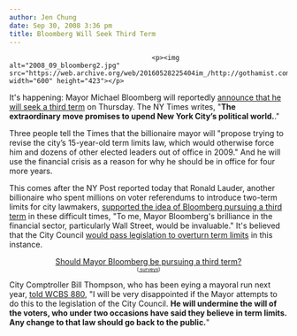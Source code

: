```yaml
---
author: Jen Chung
date: Sep 30, 2008 3:36 pm
title: Bloomberg Will Seek Third Term
---
```


	
										<p><img alt="2008_09_bloomberg2.jpg" src="https://web.archive.org/web/20160528225404im_/http://gothamist.com/attachments/jen/2008_09_bloomberg2.jpg" width="600" height="423"></p>

<p>It&apos;s happening:  Mayor Michael Bloomberg will reportedly <a href="https://web.archive.org/web/20160528225404/http://www.nytimes.com/2008/10/01/nyregion/01bloomberg.html">announce that he will seek a third term</a> on Thursday.  The NY Times writes, &quot;<b>The extraordinary move promises to upend New York City&#x2019;s political world.</b>.&quot;</p>

<p>Three people tell the Times that the billionaire mayor will &quot;propose trying to revise the city&#x2019;s 15-year-old term limits law, which would otherwise force him and dozens of other elected leaders out of office in 2009.&quot;  And he will use the financial crisis as a reason for why he should be in office for four more years.  </p>

<p>This comes after the NY Post reported today that Ronald Lauder, another billionaire who spent millions on voter referendums to introduce two-term limits for city lawmakers, <a href="https://web.archive.org/web/20160528225404/http://gothamist.com/2008/09/30/term_limits_proponent_blesses_third.php">supported the idea of Bloomberg pursuing a third term</a> in these difficult times, &quot;To me, Mayor Bloomberg&apos;s brilliance in the financial sector, particularly Wall Street, would be invaluable.&quot;  It&apos;s believed that the City Council <a href="https://web.archive.org/web/20160528225404/http://gothamist.com/2008/08/30/bloomberg_and_council_play_chicken.php">would pass legislation to overturn term limits</a> in this instance.</p>

<center><script type="text/javascript" language="javascript" src="https://web.archive.org/web/20160528225404js_/http://s3.polldaddy.com/p/963625.js"></script><noscript> <a href="https://web.archive.org/web/20160528225404/http://answers.polldaddy.com/poll/963625/">Should Mayor Bloomberg be pursuing a third term?</a>  <br/> <span style="font-size:9px;"> (<a href="https://web.archive.org/web/20160528225404/http://www.polldaddy.com/">  surveys</a>)</span></noscript></center>

<p>City Comptroller Bill Thompson, who has been eying a mayoral run next year, <a href="https://web.archive.org/web/20160528225404/http://www.wcbs880.com/Reports--Bloomberg-to-Seek-Third-Term/3058115">told WCBS 880</a>, &quot;I will be very disappointed if the Mayor attempts to do this to the legislation of the City Council.  <strong>He will undermine the will of the voters, who under two occasions have said they believe in term limits. Any change to that law should go back to the public.</strong>&quot;</p>					
										
									
				